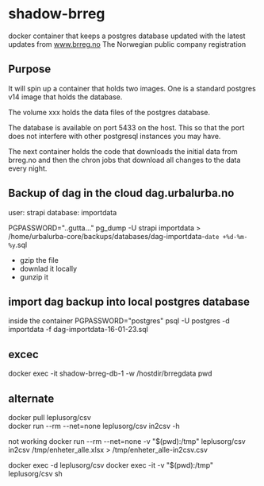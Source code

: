 # shadow-brreg
docker container that keeps a postgres database updated with the latest updates from www.brreg.no The Norwegian public company registration

## Purpose
It will spin up a container that holds two images. One is a standard postgres v14 image that holds the database. 

The volume xxx holds the data files of the postgres database.

The database is available on port 5433 on the host. This so that the port does not interfere with other postgresql instances you may have.  

The next container holds the code that downloads the initial data from brreg.no and then the chron jobs that download all changes to the data every night.


## Backup of dag in the cloud dag.urbalurba.no
user: strapi
database: importdata

PGPASSWORD="..gutta..." pg_dump -U strapi importdata > /home/urbalurba-core/backups/databases/dag-importdata-`date +%d-%m-%y`.sql

* gzip the file
* downlad it locally
* gunzip it

## import dag backup into local postgres database
inside the container
PGPASSWORD="postgres" psql -U postgres -d importdata -f dag-importdata-16-01-23.sql




## excec


docker exec -it shadow-brreg-db-1 -w /hostdir/brregdata pwd


## alternate

docker pull leplusorg/csv  
docker run --rm --net=none leplusorg/csv in2csv -h

not working
docker run --rm --net=none -v "$(pwd):/tmp" leplusorg/csv in2csv /tmp/enheter_alle.xlsx > /tmp/enheter_alle-in2csv.csv


docker exec -d leplusorg/csv
docker exec -it -v "$(pwd):/tmp" leplusorg/csv sh
